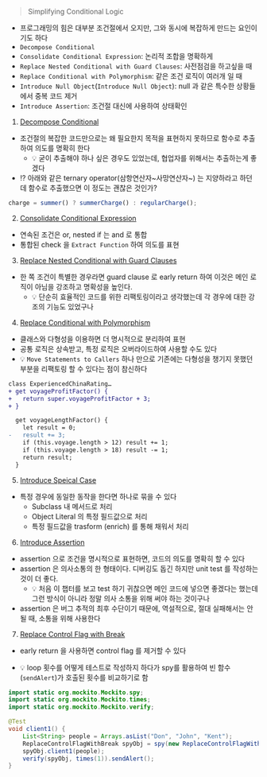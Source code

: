 > Simplifying Conditional Logic

- 프로그래밍의 힘은 대부분 조건절에서 오지만, 그와 동시에 복잡하게 만드는 요인이기도 하다
- `Decompose Conditional`
- `Consolidate Conditional Expression`: 논리적 조합을 명확하게
- `Replace Nested Conditional with Guard Clauses`: 사전점검을 하고싶을 때
- `Replace Conditional with Polymorphism`: 같은 조건 로직이 여러개 일 때
- `Introduce Null Object`(`Introduce Null Object`): null 과 같은 특수한 상황들에서 중복 코드 제거
- `Introduce Assertion`: 조건절 대신에 사용하여 상태확인

1. [Decompose Conditional](./10-simplifying-conditional-logic/1-decompose-conditional.md)

- 조건절의 복잡한 코드만으로는 왜 필요한지 목적을 표현하지 못하므로 함수로 추출하여 의도를 명확히 한다
  - 💡 굳이 추출해야 하나 싶은 경우도 있었는데, 협업자를 위해서는 추출하는게 좋겠다
- ⁉️ 아래와 같은 ternary operator(삼항연산자~사망연산자~) 는 지양하라고 하던데 함수로 추출했으면 이 정도는 괜찮은 것인가?

```js
charge = summer() ? summerCharge() : regularCharge();
```

2. [Consolidate Conditional Expression](./10-simplifying-conditional-logic/2-consolidate-conditional-expression.md)

- 연속된 조건은 or, nested if 는 and 로 통합
- 통합된 check 을 `Extract Function` 하여 의도를 표현

3. [Replace Nested Conditional with Guard Clauses](./10-simplifying-conditional-logic/3-replace-nested-conditional-with-guard-clauses.md)

- 한 쪽 조건이 특별한 경우라면 guard clause 로 early return 하여 이것은 메인 로직이 아님을 강조하고 명확성을 높인다.
  - 💡 단순히 효율적인 코드를 위한 리팩토링이라고 생각했는데 각 경우에 대한 강조의 기능도 있었구나

4. [Replace Conditional with Polymorphism](./10-simplifying-conditional-logic/4-replace-conditional-with-polymorphism.md)

- 클래스와 다형성을 이용하면 더 명시적으로 분리하여 표현
- 공통 로직은 상속받고, 특정 로직은 오버라이드하여 사용할 수도 있다
- 💡 `Move Statements to Callers` 하나 만으로 기존에는 다형성을 챙기지 못했던 부분을 리팩토링 할 수 있다는 점이 참신하다

```diff
class ExperiencedChinaRating…
+ get voyageProfitFactor() {
+   return super.voyageProfitFactor + 3;
+ }

  get voyageLengthFactor() {
    let result = 0;
-   result += 3;
    if (this.voyage.length > 12) result += 1;
    if (this.voyage.length > 18) result -= 1;
    return result;
  }
```

5. [Introduce Speical Case](./10-simplifying-conditional-logic/5-introduce-special-case.md)

- 특정 경우에 동일한 동작을 한다면 하나로 묶을 수 있다
  - Subclass 내 메서드로 처리
  - Object Literal 의 특정 필드값으로 처리
  - 특정 필드값을 trasform (enrich) 를 통해 채워서 처리

6. [Introduce Assertion](./10-simplifying-conditional-logic/6-introduce-assertion.md)

- assertion 으로 조건을 명시적으로 표현하면, 코드의 의도를 명확히 할 수 있다
- assertion 은 의사소통의 한 형태이다. 디버깅도 돕긴 하지만 unit test 를 작성하는 것이 더 좋다.
  - 💡 처음 이 챕터를 보고 test 하기 귀찮으면 메인 코드에 넣으면 좋겠다는 했는데 그런 방식이 아니라 정말 의사 소통을 위해 써야 하는 것이구나
- assertion 은 버그 추적의 최후 수단이기 때문에, 역설적으로, 절대 실패해서는 안될 때, 소통을 위해 사용한다

7. [Replace Control Flag with Break](./10-simplifying-conditional-logic/7-replace-control-flag-with-break.md)

- early return 을 사용하면 control flag 를 제거할 수 있다

- 💡 loop 횟수를 어떻게 테스트로 작성하지 하다가 spy를 활용하여 빈 함수(`sendAlert`)가 호출된 횟수를 비교하기로 함

```java
import static org.mockito.Mockito.spy;
import static org.mockito.Mockito.times;
import static org.mockito.Mockito.verify;

@Test
void client1() {
    List<String> people = Arrays.asList("Don", "John", "Kent");
    ReplaceControlFlagWithBreak spyObj = spy(new ReplaceControlFlagWithBreak());
    spyObj.client1(people);
    verify(spyObj, times(1)).sendAlert();
}
```
